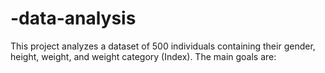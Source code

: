# -data-analysis
 This project analyzes a dataset of 500 individuals containing their gender, height, weight, and weight category (Index). The main goals are:
